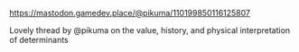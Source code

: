 https://mastodon.gamedev.place/@pikuma/110199850116125807

Lovely thread by @pikuma on the value, history, and physical interpretation of determinants